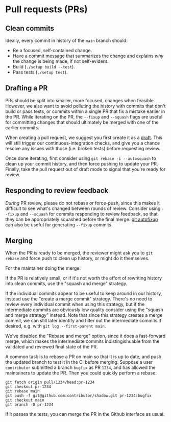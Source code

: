 # Pull requests (PRs)

## Clean commits

Ideally, every commit in history of the `main` branch should:

* Be a focused, self-contained change.
* Have a commit message that summarizes the change and explains *why* the change
  is being made, if not self-evident.
* Build (`./setup build --test`).
* Pass tests (`./setup test`).

## Drafting a PR

PRs should be split into smaller, more focused, changes when feasible.
However, we also want to avoid polluting the history with commits that don't
build or pass tests, or commits within a single PR that fix a mistake earlier in
the PR. While iterating on the PR, the `--fixup` and
`--squash` flags are useful for committing changes that should ultimately be
merged with one of the earlier commits.

When creating a pull request, we suggest you first create it as a
[draft](https://github.blog/2019-02-14-introducing-draft-pull-requests/).  This
will still trigger our continuous-integration checks, and give you a chance
resolve any issues with those (i.e. broken tests) before requesting review.

Once done iterating, first consider using `git rebase -i --autosquash` to clean
up your commit history, and then force pushing to update your PR.  Finally, take
the pull request out of draft mode to signal that you're ready for review.

## Responding to review feedback

*During* PR review, please do not rebase or force-push, since this makes it
difficult to see what's changed between rounds of review. Consider using
`--fixup` and `--squash` for commits responding to review feedback, so that they
can be appropriately squashed before the final merge. [git autofixup](
https://github.com/torbiak/git-autofixup/) can also be useful for generating
`--fixup` commits.

## Merging

When the PR is ready to be merged, the reviewer might ask you to `git rebase`
and force push to clean up history, or might do it themselves.

For the maintainer doing the merge:

If the PR is relatively small, or if it's not worth the effort of rewriting
history into clean commits, use the "squash and merge" strategy.

If the individual commits appear to be useful to keep around in our history,
instead use the "create a merge commit" strategy. There's no need to review
every individual commit when using this strategy, but if the intermediate
commits are obviously low quality consider using the "squash and merge strategy"
instead. Note that since this strategy creates a merge commit, we can still
later identify and filter out the intermediate commits if desired, e.g. with
`git log --first-parent main`.

We've disabled the "Rebase and merge" option, since it does a fast-forward
merge, which makes the intermediate commits indistingishuable from the validated
and reviewed final state of the PR.

A common task is to rebase a PR on main so that it is up to date, and push
the updated branch to test it in the CI before merging. Suppose a user
`contributor` submitted a branch `bugfix` as PR `1234`, and has allowed
the maintainers to update the PR. Then you could quickly perform a rebase:

    git fetch origin pull/1234/head:pr-1234
    git checkout pr-1234
    git rebase main
    git push -f git@github.com:contributor/shadow.git pr-1234:bugfix
    git checkout main
    git branch -D pr-1234

If it passes the tests, you can merge the PR in the Github interface as usual.
